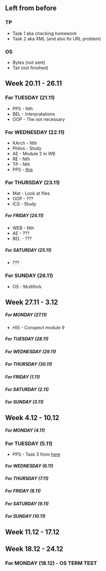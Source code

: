 ## Left from before
### TP
* Task 1 aka checking homework
* Task 2 aka XML (and also fix URL problem)
### OS
* Bytes (not sent)
* Tail (not finished)

## Week 20.11 - 26.11
### For TUESDAY (21.11)
* PPS - Nth
* BEL - Interpratations
* OOP - The not necessary
### For WEDNESDAY (22.11)
* KArch - Nth
* Philos - Study
* AE - Module 2 in WB
* RE - Nth
* TP - Nth
* PPS - [this](https://github.com/NoHomey/PPS-ELSYS-2017-softwares/blob/master/lectures/vectors_and_matrices/lecture.pdf)
### For THURSDAY (23.11)
* Mat - Look at files
* OOP - ???
* ICS - Study
##### For FRIDAY (24.11)
* WEB - Nth
* AE - ???
* BEL - ???
##### For SATURDAY (25.11)
* ???
### For SUNDAY (26.11)
* OS - Multifork

## Week 27.11 - 3.12
##### For MONDAY (27.11)
* HIS - Conspect module 9
##### For TUESDAY (28.11)
##### For WEDNESDAY (29.11)
##### For THURSDAY (30.11)
##### For FRIDAY (1.11)
##### For SATURDAY (2.11)
##### For SUNDAY (3.11)

## Week 4.12 - 10.12
##### For MONDAY (4.11)
### For TUESDAY (5.11)
* PPS - Task 3 from [here](https://github.com/NoHomey/PPS-ELSYS-2017-softwares/blob/master/lectures/vectors_and_matrices/lecture.pdf)
##### For WEDNESDAY (6.11)
##### For THURSDAY (7.11)
##### For FRIDAY (8.11)
##### For SATURDAY (9.11)
##### For SUNDAY (10.11)

## Week 11.12 - 17.12

## Week 18.12 - 24.12
### For MONDAY (18.12) - OS TERM TEST
